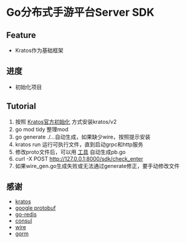 # Go分布式手游平台Server SDK

## Feature
- Kratos作为基础框架

## 进度
- 初始化项目

## Tutorial
1. 按照 [Kratos官方初始化](https://go-kratos.dev/docs/getting-started/start/) 方式安装kratos/v2
1. go mod tidy 整理mod 
1. go generate ./...自动生成，如果缺少wire，按照提示安装
1. kratos run 运行可执行文件，直到启动grpc和http服务
1. 修改proto文件后，可以用 [工具](https://go-kratos.dev/docs/getting-started/usage/) 自动生成pb.go
1. curl -X POST http://127.0.0.1:8000/sdk/check_enter
1. 如果wire_gen.go生成失败或无法通过generate修正，要手动修改文件

## 感谢
- [kratos](https://github.com/go-kratos/kratos)
- [google protobuf](https://developers.google.com/protocol-buffers)
- [go-redis](github.com/go-redis/redis/v8)
- [consul](https://github.com/hashicorp/consul)
- [wire](github.com/google/wire)
- [gorm](https://github.com/go-gorm/gorm)